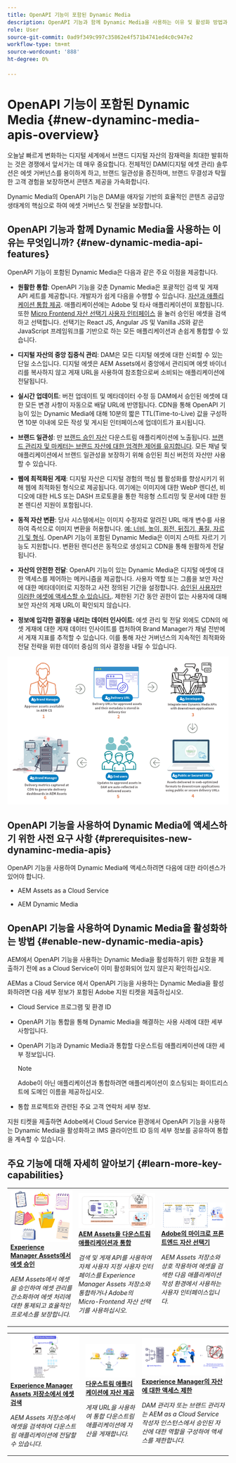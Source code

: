 ```yaml
---
title: OpenAPI 기능이 포함된 Dynamic Media
description: OpenAPI 기능과 함께 Dynamic Media을 사용하는 이유 및 활성화 방법과 같은 주요 개념을 알아봅니다.
role: User
source-git-commit: 0ad9f349c997c35862e4f571b4741ed4c0c947e2
workflow-type: tm+mt
source-wordcount: '888'
ht-degree: 0%

---
```


# OpenAPI 기능이 포함된 Dynamic Media {#new-dynaminc-media-apis-overview}

오늘날 빠르게 변화하는 디지털 세계에서 브랜드 디지털 자산의 잠재력을 최대한 발휘하는 것은 경쟁에서 앞서가는 데 매우 중요합니다. 전체적인 DAM(디지털 에셋 관리) 솔루션은 에셋 거버넌스를 용이하게 하고, 브랜드 일관성을 증진하며, 브랜드 무결성과 탁월한 고객 경험을 보장하면서 콘텐츠 제공을 가속화합니다.

Dynamic Media의 OpenAPI 기능은 DAM을 애자일 기반의 효율적인 콘텐츠 공급망 생태계의 핵심으로 하여 에셋 거버넌스 및 전달을 보장합니다.

## OpenAPI 기능과 함께 Dynamic Media을 사용하는 이유는 무엇입니까? {#new-dynamic-media-api-features}

OpenAPI 기능이 포함된 Dynamic Media은 다음과 같은 주요 이점을 제공합니다.

* **원활한 통합**: OpenAPI 기능을 갖춘 Dynamic Media은 포괄적인 검색 및 게재 API 세트를 제공합니다. 개발자가 쉽게 다음을 수행할 수 있습니다. [자산과 애플리케이션 통합 제공](/help/assets/integrate-new-dynamic-media-apis.md). 애플리케이션에는 Adobe 및 타사 애플리케이션이 포함됩니다. 또한 [Micro Frontend 자산 선택기 사용자 인터페이스](/help/assets/asset-selector.md) 을 눌러 승인된 에셋을 검색하고 선택합니다. 선택기는 React JS, Angular JS 및 Vanilla JS와 같은 JavaScript 프레임워크를 기반으로 하는 모든 애플리케이션과 손쉽게 통합할 수 있습니다.

* **디지털 자산의 중앙 집중식 관리**: DAM은 모든 디지털 에셋에 대한 신뢰할 수 있는 단일 소스입니다. 디지털 에셋은 AEM Assets에서 중앙에서 관리되며 에셋 바이너리를 복사하지 않고 게재 URL을 사용하여 참조함으로써 소비되는 애플리케이션에 전달됩니다.

* **실시간 업데이트**: 버전 업데이트 및 메타데이터 수정 등 DAM에서 승인된 에셋에 대한 모든 변경 사항이 자동으로 배달 URL에 반영됩니다. CDN을 통해 OpenAPI 기능이 있는 Dynamic Media에 대해 10분의 짧은 TTL(Time-to-Live) 값을 구성하면 10분 이내에 모든 작성 및 게시된 인터페이스에 업데이트가 표시됩니다.

* **브랜드 일관성**: 만 [브랜드 승인 자산](/help/assets/approved-assets.md) 다운스트림 애플리케이션에 노출됩니다. [브랜드 관리자 및 마케터는 브랜드 자산에 대한 엄격한 제어를 유지합니다](/help/assets/restrict-assets-delivery.md). 모든 채널 및 애플리케이션에서 브랜드 일관성을 보장하기 위해 승인된 최신 버전의 자산만 사용할 수 있습니다.

* **웹에 최적화된 게재**: 디지털 자산은 디지털 경험의 핵심 웹 활성화를 향상시키기 위해 웹에 최적화된 형식으로 제공됩니다. 여기에는 이미지에 대한 WebP 렌디션, 비디오에 대한 HLS 또는 DASH 프로토콜을 통한 적응형 스트리밍 및 문서에 대한 원본 렌디션 지원이 포함됩니다.

* **동적 자산 변환**: 당사 시스템에서는 이미지 수정자로 알려진 URL 매개 변수를 사용하여 즉석으로 이미지 변환을 허용합니다. [예: 너비, 높이, 회전, 뒤집기, 품질, 자르기 및 형식](/help/assets/deliver-assets-apis.md). OpenAPI 기능이 포함된 Dynamic Media은 이미지 스마트 자르기 기능도 지원합니다. 변환된 렌디션은 동적으로 생성되고 CDN을 통해 원활하게 전달됩니다.

* **자산의 안전한 전달**: OpenAPI 기능이 있는 Dynamic Media은 디지털 에셋에 대한 액세스를 제어하는 메커니즘을 제공합니다. 사용자 역할 또는 그룹을 보안 자산에 대한 메타데이터로 지정하고 사전 정의된 기간을 설정합니다. [승인된 사용자만 이러한 에셋에 액세스할 수 있습니다.](/help/assets/restrict-assets-delivery.md). 제한된 기간 동안 권한이 없는 사용자에 대해 보안 자산의 게재 URL이 확인되지 않습니다.

* **정보에 입각한 결정을 내리는 데이터 인사이트**: 에셋 관리 및 전달 외에도 CDN의 에셋 게재에 대한 게재 데이터 인사이트를 캡처하여 Brand Manager가 채널 전반에서 게재 지표를 추적할 수 있습니다. 이를 통해 자산 거버넌스의 지속적인 최적화와 전달 전략을 위한 데이터 중심의 의사 결정을 내릴 수 있습니다.

![새 Dynamic Media 데이터 흐름 다이어그램](assets/dm-openapi-dfd.png)

## OpenAPI 기능을 사용하여 Dynamic Media에 액세스하기 위한 사전 요구 사항 {#prerequisites-new-dynaminc-media-apis}

OpenAPI 기능을 사용하여 Dynamic Media에 액세스하려면 다음에 대한 라이센스가 있어야 합니다.

* AEM Assets as a Cloud Service

* AEM Dynamic Media

## OpenAPI 기능을 사용하여 Dynamic Media을 활성화하는 방법 {#enable-new-dynamic-media-apis}

AEM에서 OpenAPI 기능을 사용하는 Dynamic Media을 활성화하기 위한 요청을 제출하기 전에 as a Cloud Service이 이미 활성화되어 있지 않은지 확인하십시오.

AEMas a Cloud Service 에서 OpenAPI 기능을 사용하는 Dynamic Media을 활성화하려면 다음 세부 정보가 포함된 Adobe 지원 티켓을 제출하십시오.

* Cloud Service 프로그램 및 환경 ID

* OpenAPI 기능 통합을 통해 Dynamic Media을 해결하는 사용 사례에 대한 세부 사항입니다.

* OpenAPI 기능과 Dynamic Media과 통합할 다운스트림 애플리케이션에 대한 세부 정보입니다.

  >[!NOTE]
  >
  > Adobe이 아닌 애플리케이션과 통합하려면 애플리케이션이 호스팅되는 화이트리스트에 도메인 이름을 제공하십시오.

* 통합 프로젝트와 관련된 주요 고객 연락처 세부 정보.

지원 티켓을 제출하면 Adobe에서 Cloud Service 환경에서 OpenAPI 기능을 사용하는 Dynamic Media을 활성화하고 IMS 클라이언트 ID 등의 세부 정보를 공유하여 통합을 계속할 수 있습니다.

## 주요 기능에 대해 자세히 알아보기 {#learn-more-key-capabilities}

<table>
<td>
   <a href="/help/assets/approved-assets.md">
   <img alt="Experience Manager Assets에서 에셋 승인" src="./assets/approved-assets.jpeg" />
   </a>
   <div>
      <a href="/help/assets/approved-assets.md">
      <strong>Experience Manager Assets에서 에셋 승인</strong>
      </a>
   </div>
   <p>
      <em>AEM Assets에서 에셋을 승인하여 에셋 관리를 간소화하여 에셋 처리에 대한 통제되고 효율적인 프로세스를 보장합니다.</em>
   </p>
</td>
<td>
   <a href="/help/assets/integrate-new-dynamic-media-apis.md">
   <img alt="AEM Assets을 다운스트림 애플리케이션과 통합" src="./assets/asset-selector-integration.png" />
   </a>
   <div>
      <a href="/help/assets/integrate-new-dynamic-media-apis.md">
      <strong>AEM Assets을 다운스트림 애플리케이션과 통합</strong>
      </a>
   </div>
   <p>
      <em>검색 및 게재 API를 사용하여 자체 사용자 지정 사용자 인터페이스를 Experience Manager Assets 저장소와 통합하거나 Adobe의 Micro-Frontend 자산 선택기를 사용하십시오.</em>
   </p>
</td>
<td>
   <a href="/help/assets/asset-selector.md">
   <img alt="Adobe의 자산 선택기" src="./assets/asset-selector-prereqs.png" />
   </a>
   <div>
      <a href="/help/assets/asset-selector.md">
      <strong>Adobe의 마이크로 프론트엔드 자산 선택기</strong>
      </a>
   </div>
   <p>
      <em>AEM Assets 저장소와 상호 작용하여 에셋을 검색한 다음 애플리케이션 작성 환경에서 사용하는 사용자 인터페이스입니다.</em>
   </p>
</td>
</table>
<table>
<td>
   <a href="/help/assets/search-assets-api.md">
   <img alt="에셋 검색 Experience Manager Assets 저장소" src="./assets/search-assets-api-overview.png" />
   </a>
   <div>
      <a href="/help/assets/search-assets-api.md">
      <strong>Experience Manager Assets 저장소에서 에셋 검색</strong>
      </a>
   </div>
   <p>
      <em>AEM Assets 저장소에서 에셋을 검색하여 다운스트림 애플리케이션에 전달할 수 있습니다.</em>
   </p>
</td>
<td>
   <a href="/help/assets/deliver-assets-apis.md">
   <img alt="다운스트림 애플리케이션에 자산 제공" src="./assets/delivery-url.png" />
   </a>
   <div>
      <a href="/help/assets/deliver-assets-apis.md">
      <strong>다운스트림 애플리케이션에 자산 제공</strong>
      </a>
   </div>
   <p>
      <em>게재 URL을 사용하여 통합 다운스트림 애플리케이션에 자산을 게재합니다.</em>
   </p>
</td>
<td>
   <a href="/help/assets/restrict-assets-delivery.md">
   <img alt="Experience Manager의 자산에 대한 액세스 제한" src="./assets/restricted-access.png" />
   </a>
   <div>
      <a href="/help/assets/restrict-assets-delivery.md">
      <strong>Experience Manager의 자산에 대한 액세스 제한</strong>
      </a>
   </div>
   <p>
      <em> DAM 관리자 또는 브랜드 관리자는 AEM as a Cloud Service 작성자 인스턴스에서 승인된 자산에 대한 역할을 구성하여 액세스를 제한합니다.</em>
   </p>
</td>
</table>

